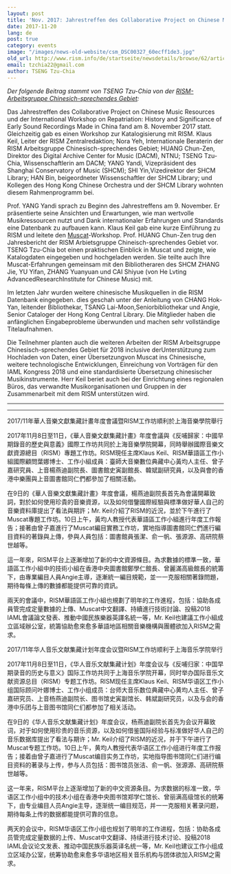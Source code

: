 ```yaml
---
layout: post
title: 'Nov. 2017: Jahrestreffen des Collaborative Project on Chinese Music Resources und ein RISM Katalogisierungs-Workshop am Shanghai Conservatory of Music'
date: 2017-11-20
lang: de
post: true
category: events
image: "/images/news-old-website/csm_DSC00327_60ecff1de3.jpg"
old_url: http://www.rism.info/de/startseite/newsdetails/browse/62/article/64/201711-the-collaborative-project-on-chinese-music-resources-2017-annual-meeting-and-the-rism-catal.html
email: tzchia22@gmail.com
author: TSENG Tzu-Chia
---
```


_Der folgende Beitrag stammt von TSENG Tzu-Chia von der [RISM-Arbeitsgruppe Chinesich-sprechendes Gebiet](/international/working-groups.html):_


Das Jahrestreffen des Collaborative Project on Chinese Music Resources und der International Workshop on Repatriation: History and Significance of Early Sound Recordings Made in China fand am 8. November 2017 statt. Gleichzeitig gab es einen Workshop zur Katalogisierung mit RISM. Klaus Keil, Leiter der RISM Zentralredaktion; Nora Yeh, Internationale Beraterin der RISM Arbeitsgruppe Chinesisch-sprechendes Gebiet; HUANG Chun-Zen, Direktor des Digital Archive Center for Music (DACM), NTNU; TSENG Tzu-Chia, Wissenschaftlerin am DACM; YANG Yandi, Vizepräsident des Shanghai Conservatory of Music (SHCM); SHI Yin,Vizedirektor der SHCM Library; HAN Bin, beigeordneter Wissenschaftler der SHCM Library; und Kollegen des Hong Kong Chinese Orchestra und der SHCM Library wohnten diesem Rahmenprogramm bei.

Prof. YANG Yandi sprach zu Beginn des Jahrestreffens am 9. November. Er präsentierte seine Ansichten und Erwartungen, wie man wertvolle Musikressourcen nutzt und Dank internationaler Erfahrungen und Standards eine Datenbank zu aufbauen kann. Klaus Keil gab eine kurze Einführung zu RISM und leitete den [Muscat](/de/community/muscat.html)-Workshop. Prof. HUANG Chun-Zen trug den Jahresbericht der RISM Arbietsgruppe Chineisch-sprechendes Gebiet vor. TSENG Tzu-Chia bot einen praktischen Einblick in Muscat und zeigte, wie Katalogdaten eingegeben und hochgeladen werden. Sie teilte auch Ihre Muscat-Erfahrungen gemeinsam mit den Bibliotheraren des SHCM ZHANG Jie, YU Yifan, ZHANG Yuanyuan und CAI Shiyue (von He Lvting AdvancedResearchInstitute for Chinese Music) mit.

Im letzten Jahr wurden weitere chinesische Musikquellen in die RISM Datenbank eingegeben. dies geschah unter der Anleitung von CHANG Hok-Yan, leitender Bibliothekar, TSANG Lai-Moon,Seniorbibliothekar und Angie, Senior Cataloger der Hong Kong Central Library. Die Mitglieder haben die anfänglichen Eingabeprobleme überwunden und machen sehr vollständige Titelaufnahmen.

Die Teilnehmer planten auch die weiteren Arbeiten der RISM Arbeitsgruppe Chinesisch-sprechendes Gebiet für 2018 inclusive derUnterstützung zum Hochladen von Daten, einer Übersetzungvon Muscat ins Chinesische, weitere technologische Entwicklungen, Einreichung von Vorträgen für den IAML Kongress 2018 und eine standardisierte Übersetzung chinesischer Musikinstrumente. Herr Keil beriet auch bei der Einrichtung eines regionalen Büros, das verwandte Musikorganisationen und Gruppen in der Zusammenarbeit mit dem RISM unterstützen wird.

****

****

2017/11年華人音樂文獻集藏計畫年度會議暨RISM工作坊順利於上海音樂學院舉行

2017年11月8日至11日，《華人音樂文獻集藏計畫》年度會議與《反哺歸家：中國早期錄音的歷史與意義》國際工作坊共同於上海音樂學院開幕，同時舉辦國際音樂文獻資源總目（RISM）專題工作坊。RISM現任主席Klaus Keil、RISM華語區工作小組國際顧問葉娜博士、工作小組成員：臺師大音樂數位典藏中心黃均人主任、曾子嘉研究員、上音楊燕迪副院長、圖書館史寅副館長、韓斌副研究員，以及與會的香港中樂團與上音圖書館同仁們都參加了相關活動。

在9日的《華人音樂文獻集藏計畫》年度會議，楊燕迪副院長首先為會議開幕致詞，對於如何使用珍貴的音樂資源，以及如何借鑒國際經驗與標準做好華人自己的音樂資料庫提出了看法與期許；Mr. Keil介紹了RISM的近況，並於下午進行了Muscat專題工作坊。10日上午，黃均人教授代表華語區工作小組進行年度工作報告；接著由曾子嘉進行了Muscat編目實務工作坊，實地指導圖書館同仁們進行編目資料的著錄與上傳，參與人員包括：圖書館員張潔、俞一帆、張源源、高研院蔡世越等。

這一年來，RISM平台上逐漸增加了新的中文資源條目。為求數據的標準一致，華語區工作小組中的技術小組在香港中央圖書館鄭學仁館長、曾麗滿高級館長的統籌下，由專業編目人員Angie主導，逐漸統一編目規範，並一一克服相關著錄問題，期待每條上傳的數據都能提供可靠的資訊。

兩天的會議中，RISM華語區工作小組也規劃了明年的工作進程，包括：協助各成員管完成定量數據的上傳、Muscat中文翻譯、持續進行技術討論、投稿2018 IAML會議論文發表、推動中國民族樂器英譯名統一等，Mr. Keil也建議工作小組成立區域辦公室，統籌協助愈來愈多華語地區相關音樂機構與團體欲加入RISM之需求。


2017/11年华人音乐文献集藏计划年度会议暨RISM工作坊顺利于上海音乐学院举行

2017年11月8日至11日，《华人音乐文献集藏计划》年度会议与《反哺归家：中国早期录音的历史与意义》国际工作坊共同于上海音乐学院开幕，同时举办国际音乐文献资源总目（RISM）专题工作坊。RISM现任主席Klaus Keil、RISM华语区工作小组国际顾问叶娜博士、工作小组成员：台师大音乐数位典藏中心黄均人主任、曾子嘉研究员、上音杨燕迪副院长、图书馆史寅副馆长、韩斌副研究员，以及与会的香港中乐团与上音图书馆同仁们都参加了相关活动。

在9日的《华人音乐文献集藏计划》年度会议，杨燕迪副院长首先为会议开幕致词，对于如何使用珍贵的音乐资源，以及如何借鉴国际经验与标准做好华人自己的音乐数据库提出了看法与期许；Mr. Keil介绍了RISM的近况，并于下午进行了Muscat专题工作坊。10日上午，黄均人教授代表华语区工作小组进行年度工作报告；接着由曾子嘉进行了Muscat编目实务工作坊，实地指导图书馆同仁们进行编目资料的著录与上传，参与人员包括：图书馆员张洁、俞一帆、张源源、高研院蔡世越等。

这一年来，RISM平台上逐渐增加了新的中文资源条目。为求数据的标准一致，华语区工作小组中的技术小组在香港中央图书馆郑学仁馆长、曾丽满高级馆长的统筹下，由专业编目人员Angie主导，逐渐统一编目规范，并一一克服相关著录问题，期待每条上传的数据都能提供可靠的信息。

两天的会议中，RISM华语区工作小组也规划了明年的工作进程，包括：协助各成员管完成定量数据的上传、Muscat中文翻译、持续进行技术讨论、投稿2018 IAML会议论文发表、推动中国民族乐器英译名统一等，Mr. Keil也建议工作小组成立区域办公室，统筹协助愈来愈多华语地区相关音乐机构与团体欲加入RISM之需求。

